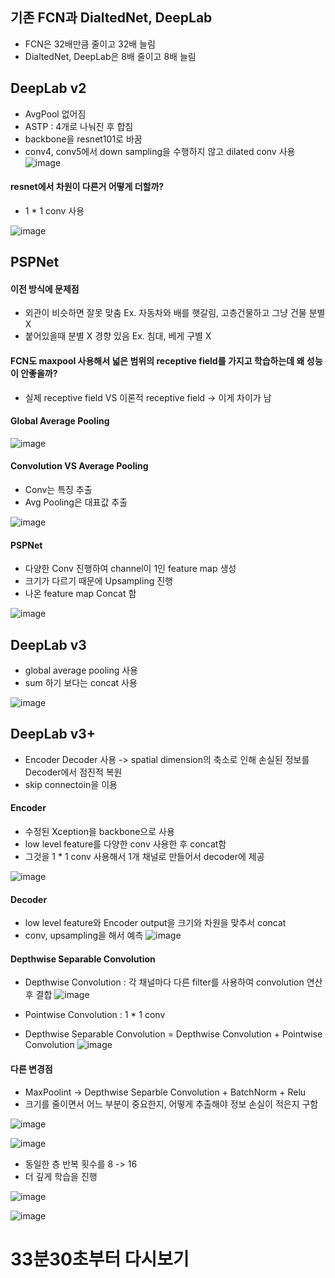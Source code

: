 ## 기존 FCN과 DialtedNet, DeepLab
* FCN은 32배만큼 줄이고 32배 늘림
* DialtedNet, DeepLab은 8배 줄이고 8배 늘림


## DeepLab v2
* AvgPool 없어짐
* ASTP : 4개로 나눠진 후 합침
* backbone을 resnet101로 바꿈
* conv4, conv5에서 down sampling을 수행하지 않고 dilated conv 사용
![image](https://user-images.githubusercontent.com/63588046/165229322-0b1962f8-025d-4cf0-85b9-6e0d9bd142a0.png)


#### resnet에서 차원이 다른거 어떻게 더할까?
* 1 * 1 conv 사용

![image](https://user-images.githubusercontent.com/63588046/165229827-47972e5a-a58c-4ce8-ba1a-57fe52841d78.png)



## PSPNet
#### 이전 방식에 문제점
* 외관이 비슷하면 잘못 맞춤 Ex. 자동차와 배를 햇갈림, 고층건물하고 그냥 건물 분별X
* 붙어있을때 분별 X 경향 있음 Ex. 침대, 베게 구별 X

#### FCN도 maxpool 사용해서 넓은 범위의 receptive field를 가지고 학습하는데 왜 성능이 안좋을까?
* 실제 receptive field VS 이론적 receptive field   -> 이게 차이가 남

#### Global Average Pooling
![image](https://user-images.githubusercontent.com/63588046/165239151-66563124-e245-4b5e-85fc-d7568e72fe7f.png)

#### Convolution VS Average Pooling
* Conv는 특징 추출
* Avg Pooling은 대표값 추출

![image](https://user-images.githubusercontent.com/63588046/165239562-3e6e2b03-b5d0-4404-8051-0cdb00879f01.png)


#### PSPNet
* 다양한 Conv 진행하여 channel이 1인 feature map 생성
* 크기가 다르기 때문에 Upsampling 진행
* 나온 feature map Concat 함

![image](https://user-images.githubusercontent.com/63588046/165239742-3cd4e89d-db30-440f-b06b-b3cc01247b99.png)



## DeepLab v3
* global average pooling 사용
* sum 하기 보다는 concat 사용

![image](https://user-images.githubusercontent.com/63588046/165429067-164cf06b-581e-4368-9df1-4d5f0952efff.png)


## DeepLab v3+
* Encoder Decoder 사용 -> spatial dimension의 축소로 인해 손실된 정보를 Decoder에서 점진적 복원
* skip connectoin을 이용

#### Encoder
* 수정된 Xception을 backbone으로 사용
* low level feature를 다양한 conv 사용한 후 concat함
* 그것을 1 * 1 conv 사용해서 1개 채널로 만들어서 decoder에 제공

![image](https://user-images.githubusercontent.com/63588046/165430617-b8cdc48a-e6bc-48c8-82e3-caae83eff78c.png)

#### Decoder
* low level feature와 Encoder output을 크기와 차원을 맞추서 concat
* conv, upsampling을 해서 예측
![image](https://user-images.githubusercontent.com/63588046/165430776-18288b64-2efa-4765-a58a-aaebc03a093b.png)

#### Depthwise Separable Convolution
* Depthwise Convolution : 각 채널마다 다른 filter를 사용하여 convolution 연산 후 결합
![image](https://user-images.githubusercontent.com/63588046/165431334-a198dea2-1776-47ca-8b64-601419eee2f5.png)

* Pointwise Convolution : 1 * 1 conv
* Depthwise Separable Convolution = Depthwise Convolution + Pointwise Convolution
![image](https://user-images.githubusercontent.com/63588046/165431582-d2940018-c5f7-436b-8df6-94835d72fb6a.png)

#### 다른 변경점
* MaxPoolint -> Depthwise Separble Convolution + BatchNorm + Relu
* 크기를 줄이면서 어느 부분이 중요한지, 어떻게 추출해야 정보 손실이 적은지 구함

![image](https://user-images.githubusercontent.com/63588046/165431894-6a7eb4a5-cd3a-480f-ab40-92dfe32278bb.png)

![image](https://user-images.githubusercontent.com/63588046/165431974-c2bb5be1-945f-4f18-8518-787c437d4a38.png)

* 동일한 층 반복 횟수를 8 -> 16
* 더 깊게 학습을 진행

![image](https://user-images.githubusercontent.com/63588046/165432116-ed2a2a2f-7b4f-4051-971a-59be0f58e911.png)

![image](https://user-images.githubusercontent.com/63588046/165432173-38941524-7ae0-493f-b0a8-7cd757848d4e.png)



# 33분30초부터 다시보기




